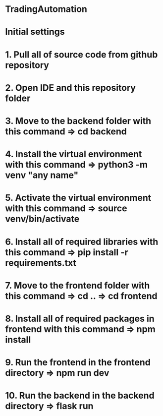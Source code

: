 # TradingAutomation

# Initial settings

# 1. Pull all of source code from github repository

# 2. Open IDE and this repository folder

# 3. Move to the backend folder with this command => cd backend

# 4. Install the virtual environment with this command => python3 -m venv "any name"

# 5. Activate the virtual environment with this command => source venv/bin/activate

# 6. Install all of required libraries with this command => pip install -r requirements.txt

# 7. Move to the frontend folder with this command => cd .. => cd frontend

# 8. Install all of required packages in frontend with this command => npm install

# 9. Run the frontend in the frontend directory => npm run dev

# 10. Run the backend in the backend directory => flask run
